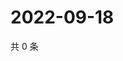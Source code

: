 # 2022-09-18

共 0 条

<!-- BEGIN WEIBO -->
<!-- 最后更新时间 Sun Sep 18 2022 06:01:23 GMT+0800 (China Standard Time) -->

<!-- END WEIBO -->
